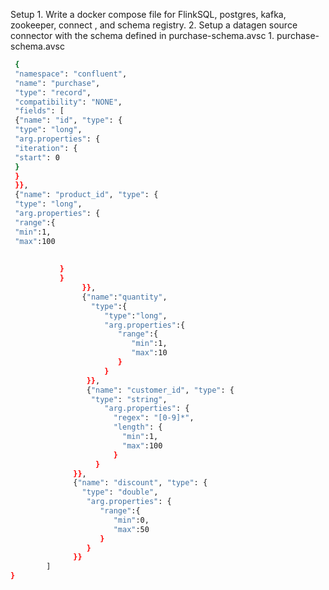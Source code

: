Setup 
    1. Write a docker compose file for FlinkSQL, postgres, kafka, zookeeper, connect , and schema registry. 
    2. Setup a datagen source connector with the schema defined in purchase-schema.avsc 
        1. purchase-schema.avsc 
        
```bash
 {
 "namespace": "confluent",
 "name": "purchase",
 "type": "record",
 "compatibility": "NONE",
 "fields": [
 {"name": "id", "type": {
 "type": "long",
 "arg.properties": {
 "iteration": {
 "start": 0
 }
 }
 }},
 {"name": "product_id", "type": {
 "type": "long",
 "arg.properties": {
 "range":{
 "min":1,
 "max":100
 
           
           }
           }
                }},
                {"name":"quantity",
                  "type":{
                     "type":"long",
                     "arg.properties":{
                        "range":{
                           "min":1,
                           "max":10
                        }
                     }
                 }},
                 {"name": "customer_id", "type": {
                  "type": "string",
                     "arg.properties": {
                       "regex": "[0-9]*",
                       "length": {
                         "min":1,
                         "max":100
                       }
                   }
              }},
              {"name": "discount", "type": {
                "type": "double",
                 "arg.properties": {
                    "range":{
                       "min":0,
                       "max":50
                    }
                 }
              }}
        ]
}
```
